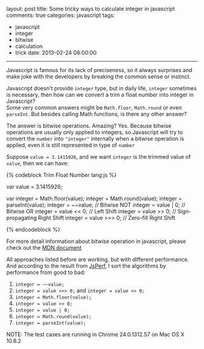 layout: post
title: Some tricky ways to calculate integer in javascript
comments: true
categories: javascript
tags:
  - javascript
  - integer
  - bitwise
  - calculation
  - trick
date: 2013-02-24 08:00:00
---
Javascript is famous for its lack of preciseness, so it always surprises and make joke with the developers by breaking the common sense or instinct.

Javascript doesn't provide `integer` type, but in daily life, `integer` sometimes is necessary, then how can we convert a trim a float number into integer in Javascript?  
Some very common answers might be `Math.floor`, `Math.round` or even `parseInt`. But besides calling Math functions, is there any other answer? 

The answer is bitwise operations. Amazing? Yes. Because bitwise operations are usually only applied to integers, so Javascript will try to convert the `number` into `"integer"` internally when a bitwise operation is applied, even it is still represented in type of `number`

Suppose `value = 3.1415926`, and we want `integer` is the trimmed value of `value`, then we can have:

{% codeblock Trim Float Number lang:js %}

var value = 3.1415926;

var integer = Math.floor(value);
integer = Math.round(value);
integer = parseInt(value);
integer = ~~value; // Bitwise NOT
integer = value | 0; // Bitwise OR
integer = value << 0; // Left Shift
integer = value >> 0; // Sign-propagating Right Shift
integer = value >>> 0; // Zero-fill Right Shift

{% endcodeblock %}

For more detail information about bitwise operation in javascript, please check out the [MDN document](https://developer.mozilla.org/en-US/docs/JavaScript/Reference/Operators/Bitwise_Operators)

All approaches listed before are working, but with different performance. And according to the result from [JsPerf](http://jsperf.com/math-floor-vs-math-round-vs-parseint/42), I sort the algorithms by performance from good to bad:

1. `integer = ~~value;`
2. `integer = value >>> 0;` and `integer = value << 0;`
3. `integer = Math.floor(value);`
4. `integer = value >> 0;`
5. `integer = value | 0;`
6. `integer = Math.round(value);`
7. `integer = parseInt(value);`

NOTE: The test cases are running in Chrome 24.0.1312.57 on Mac OS X 10.8.2

